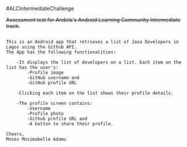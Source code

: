 #ALCIntermediateChallenge

~~Assessment test for Andela's Android Learning Community Intermediate track.~~

~~~This challenge is to give the ALC Team an idea of my programming experience on the Android platform.~~~

This is an Android app that retrieves a list of Java Developers in Lagos using the Github API. 
The App has the following functionalities:

    -It displays the list of developers on a list. Each item on the list has the user's:
        -Profile image
        -GitHub username and
        -GitHub profile URL 
        
    -Clicking each item on the list shows their profile details.
    
    -The profile screen contains:
        -Username
        -Profile photo
        -Github profile URL and
        -A button to share their profile.
        
Cheers, 
Moses Mosimabelle Adamu

